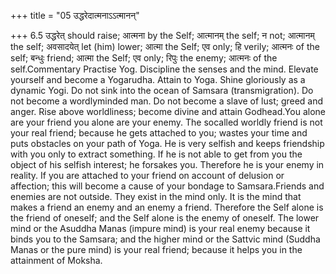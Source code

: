 +++
title = "05 उद्धरेदात्मनाऽऽत्मानन्"

+++
6.5 उद्धरेत् should raise; आत्मना by the Self; आत्मानम् the self; न not;
आत्मानम् the self; अवसादयेत् let (him) lower; आत्मा the Self; एव only;
हि verily; आत्मनः of the self; बन्धुः friend; आत्मा the Self; एव only;
रिपुः the enemy; आत्मनः of the self.Commentary Practise Yog. Discipline
the senses and the mind. Elevate yourself and become a Yogarudha. Attain
to Yoga. Shine gloriously as a dynamic Yogi. Do not sink into the ocean
of Samsara (transmigration). Do not become a wordlyminded man. Do not
become a slave of lust; greed and anger. Rise above worldliness; become
divine and attain Godhead.You alone are your friend you alone are your
enemy. The socalled worldly friend is not your real friend; because he
gets attached to you; wastes your time and puts obstacles on your path
of Yoga. He is very selfish and keeps friendship with you only to
extract something. If he is not able to get from you the object of his
selfish interest; he forsakes you. Therefore he is your enemy in
reality. If you are attached to your friend on account of delusion or
affection; this will become a cause of your bondage to Samsara.Friends
and enemies are not outside. They exist in the mind only. It is the mind
that makes a friend an enemy and an enemy a friend. Therefore the Self
alone is the friend of oneself; and the Self alone is the enemy of
oneself. The lower mind or the Asuddha Manas (impure mind) is your real
enemy because it binds you to the Samsara; and the higher mind or the
Sattvic mind (Suddha Manas or the pure mind) is your real friend;
because it helps you in the attainment of Moksha.
